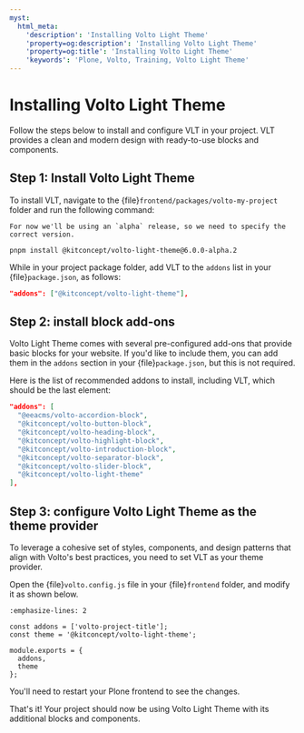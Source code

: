 ```yaml
---
myst:
  html_meta:
    'description': 'Installing Volto Light Theme'
    'property=og:description': 'Installing Volto Light Theme'
    'property=og:title': 'Installing Volto Light Theme'
    'keywords': 'Plone, Volto, Training, Volto Light Theme'
---
```


# Installing Volto Light Theme

Follow the steps below to install and configure VLT in your project. VLT provides a clean and modern design with ready-to-use blocks and components.

## Step 1: Install Volto Light Theme

To install VLT, navigate to the {file}`frontend/packages/volto-my-project` folder and run the following command:

```{note}
For now we'll be using an `alpha` release, so we need to specify the correct version.
```

```shell
pnpm install @kitconcept/volto-light-theme@6.0.0-alpha.2
```

While in your project package folder, add VLT to the `addons` list in your {file}`package.json`, as follows:

```json
"addons": ["@kitconcept/volto-light-theme"],
```

## Step 2: install block add-ons

Volto Light Theme comes with several pre-configured add-ons that provide basic blocks for your website. If you'd like to include them, you can add them in the `addons` section in your {file}`package.json`, but this is not required.

Here is the list of recommended addons to install, including VLT, which should be the last element:

```json
"addons": [
  "@eeacms/volto-accordion-block",
  "@kitconcept/volto-button-block",
  "@kitconcept/volto-heading-block",
  "@kitconcept/volto-highlight-block",
  "@kitconcept/volto-introduction-block",
  "@kitconcept/volto-separator-block",
  "@kitconcept/volto-slider-block",
  "@kitconcept/volto-light-theme"
],
```

## Step 3: configure Volto Light Theme as the theme provider

To leverage a cohesive set of styles, components, and design patterns that align with Volto's best practices, you need to set VLT as your theme provider.

Open the {file}`volto.config.js` file in your {file}`frontend` folder, and modify it as shown below.

```{code-block} js
:emphasize-lines: 2

const addons = ['volto-project-title'];
const theme = '@kitconcept/volto-light-theme';

module.exports = {
  addons,
  theme
};
```

You'll need to restart your Plone frontend to see the changes.

That's it! Your project should now be using Volto Light Theme with its additional blocks and components.
